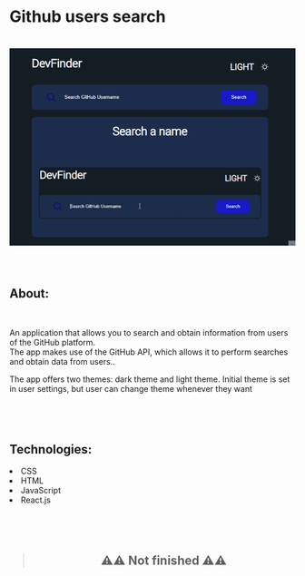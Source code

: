 # Github users search 

<h1 align="center">
    <img src="./ReadmeGif/Operation.gif" alt="Gif Operation"/>
</h1>

<br>

<h2>About:</h2>
<br>
<p>An application that allows you to search and obtain information from users of the GitHub platform. <br> The app makes use of the GitHub API, which allows it to perform searches and obtain data from users..</p>
<p>The app offers two themes: dark theme and light theme. Initial theme is set in user settings, but user can change theme whenever they want</p>

<h1></h1>

<br>

<h2>Technologies:</h2>
<li>CSS</li>
<li>HTML</li>
<li>JavaScript</li>
<li>React.js</li>

<h1></h1>

<br>

><h2 align="center"> ⚠️⚠️ Not finished ⚠️⚠️</h2>